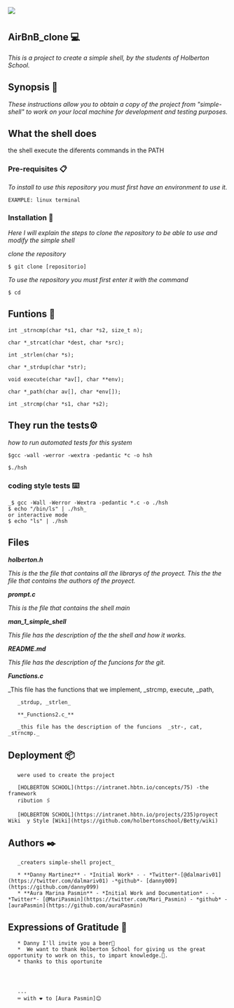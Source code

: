 ![](https://camo.githubusercontent.com/9ebbf60e208b031d4dcf7db6ffc19fe0339d0ff3/68747470733a2f2f692e6962622e636f2f64354e38354e682f68626e622e706e67)

## AirBnB_clone 💻

_This is a project to create a simple shell, by the students of Holberton School._

## Synopsis 🚀

_These instructions allow you to obtain a copy of the project from
"simple-shell" to work on your local machine for development and testing purposes._

## What the shell does

the shell execute the diferents commands in the PATH

### Pre-requisites 📋

_To install to use this repository you must first have an environment to use it._

```
EXAMPLE: linux terminal
```


### Installation 🔧

_Here I will explain the steps to clone the repository to be able to use and modify the simple shell_

_clone the repository_

```
$ git clone [repositorio]
```

_To use the repository you must first enter it with the command_

```
$ cd
```

## Funtions 🔩
```
int _strncmp(char *s1, char *s2, size_t n);

char *_strcat(char *dest, char *src);

int _strlen(char *s);

char *_strdup(char *str);

void execute(char *av[], char **env);

char *_path(char av[], char *env[]);

int _strcmp(char *s1, char *s2);
```
## They run the tests⚙️

_how to run automated tests for this system_

```
$gcc -wall -werror -wextra -pedantic *c -o hsh

$./hsh
```
### coding style tests ⌨️
```
_$ gcc -Wall -Werror -Wextra -pedantic *.c -o ./hsh
$ echo "/bin/ls" | ./hsh_
or interactive mode
$ echo "ls" | ./hsh
```
## Files

**_holberton.h_**

_This is the the file that contains  all  the  librarys  of  the  proyect.
This the the file that contains the authors of the proyect._

**_prompt.c_**      

_This is the file that contains the shell main_

**_man_1_simple_shell_**

_This file has the description of the the shell and how it works._

**_README.md_**

_This file has the description of the funcions for the git._

**_Functions.c_** 

_This  file has the functions that we implement, _strcmp, execute, _path,

       _strdup, _strlen_

       **_Functions2.c_**

       _this file has the description of the funcions  _str‐, cat, _strncmp._


## Deployment 📦
       were used to create the project

       [HOLBERTON SCHOOL](https://intranet.hbtn.io/concepts/75) -the framework
       ribution 🖇️

       [HOLBERTON SCHOOL](https://intranet.hbtn.io/projects/235)proyect  Wiki  y Style [Wiki](https://github.com/holbertonschool/Betty/wiki)

## Authors ✒️

       _creaters simple-shell project_

       * **Danny Martinez** - *Initial Work* - - *Twitter*-[@dalmariv01](https://twitter.com/dalmariv01) -*github*- [danny009](https://github.com/danny099)
       * **Aura Marina Pasmin** - *Initial Work and Documentation* - -*Twitter*- [@MariPasmin](https://twitter.com/Mari_Pasmin) - *github* - [auraPasmin](https://github.com/auraPasmin)



## Expressions of Gratitude 🎁

       * Danny I'll invite you a beer🍺
       *  We want to thank Holberton School for giving us the great opportunity to work on this, to impart knowledge.🐙.
       * thanks to this oportunite




       ---
       ⌨️ with ❤️ to [Aura Pasmin]😊
